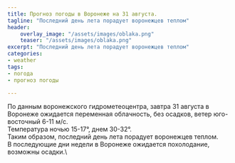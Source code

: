 ```yaml
---
title: Прогноз погоды в Воронеже на 31 августа.
tagline: "Последний день лета порадует воронежцев теплом"
header:
    overlay_image: "/assets/images/oblaka.png"
    teaser: "/assets/images/oblaka.png"
excerpt: "Последний день лета порадует воронежцев теплом"
categories:
- weather
tags:
- погода
- прогноз погоды

---
```


По данным воронежского гидрометеоцентра, завтра 31 августа в Воронеже ожидается переменная облачность, без осадков, ветер юго-восточный 6-11 м/с.\
Температура ночью 15-17°, днем 30-32°.\
Таким образом, последний день лета порадует воронежцев теплом.\
В последующие дни недели в Воронеже ожидается похолодание, возможны осадки.\